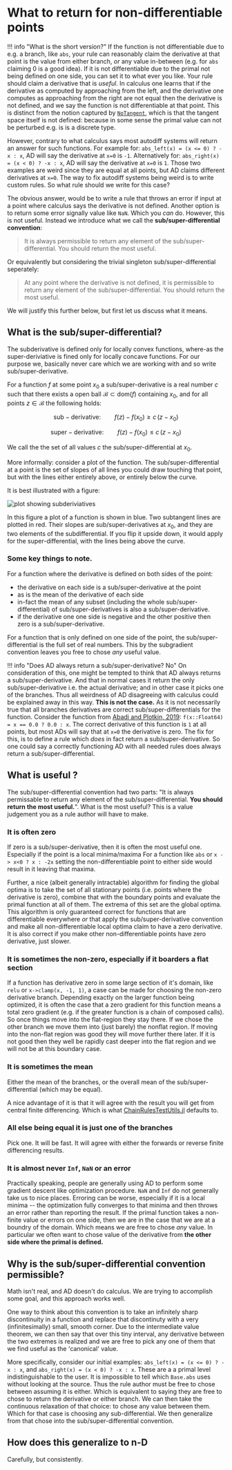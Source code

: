 # What to return for non-differentiable points
!!! info "What is the short version?"
    If the function is not differentiable due to e.g. a branch, like `abs`, your rule can reasonably claim the derivative at that point is the value from either branch, *or* any value in-between (e.g. for `abs` claiming 0 is a good idea).
    If it is not differentiable due to the primal not being defined on one side, you can set it to what ever you like.
    Your rule should claim a derivative that is *useful*.
In calculus one learns that if the derivative as computed by approaching from the left,
and the derivative one computes as approaching from the right are not equal then the derivative is not defined,
and we say the function is not differentiable at that point.
This is distinct from the notion captured by [`NoTangent`](@ref), which is that the tangent space itself is not defined: because in some sense the primal value can not be perturbed e.g. is is a discrete type.

However, contrary to what calculus says most autodiff systems will return an answer for such functions.
For example for: `abs_left(x) = (x <= 0) ? -x : x`, AD will say the derivative at `x=0` is `-1`.
Alternatively for:  `abs_right(x) = (x < 0) ? -x : x`, AD will say the derivative at `x=0` is `1`.
Those two examples are weird since they are equal at all points, but AD claims different derivatives at `x=0`.
The way to fix autodiff systems being weird is to write custom rules.
So what rule should we write for this case?

The obvious answer, would be to write a rule that throws an error if input at a point where calculus says the derivative is not defined.
Another option is to return some error signally value like `NaN`.
Which you *can* do.
However, this is not useful.
Instead we introduce what we call the **sub/super-differential convention**:

> It is always permissible to return any element of the sub/super-differential.
> You should return the most useful.

Or equivalently but considering the trivial singleton sub/super-differential seperately:

> At any point where the derivative is not defined, it is permissible to return any element of the sub/super-differential.
> You should return the most useful.

We will justify this further below, but first let us discuss what it means.

## What is the sub/super-differential?

The subderivative is defined only for locally convex functions, where-as the super-deriviative is fined only for locally concave functions.
For our purpose we, basically never care which we are working with  and so write sub/super-derivative.

For a function $f$ at some point $x_0$ a sub/super-derivative is a real number $c$ such that there exists a open ball $\mathcal{B} \subset \mathrm{dom}(f)$ containing $x_0$,
and for all points $z \in \mathcal{B}$ the following holds:

$$\mathrm{sub -derivative:}\qquad f(z) - f(x_0) \ge c\,(z-x_0)$$

$$\mathrm{super-derivative:}\qquad f(z) - f(x_0) \le c\,(z-x_0)$$

We call the the set of all values $c$ the sub/super-differential at $x_0$.

More informally: consider a plot of the function.
The sub/super-differential at a point is the set of slopes of all lines you could draw touching that point, but with the lines either entirely above, or entirely below the curve.

It is best illustrated with a figure:

![plot showing subderiviatives](https://upload.wikimedia.org/wikipedia/commons/4/4e/Subderivative_illustration.png)

In this figure a plot of a function is shown in blue.
Two subtangent lines are plotted in red.
Their slopes are sub/super-derivatives at $x_0$, and they are two elements of the subdifferential.
If you flip it upside down, it would apply for the super-differential, with the lines being above the curve.

### Some key things to note.

For a function where the derivative is defined on both sides of the point:
 - the derivative on each side is a sub/super-derivative at the point
 - as is the mean of the derivative of each side
 - in-fact the mean of any subset (including the whole sub/super-differential) of sub/super-derivatives is also a sub/super-derivative.
 - if the derivative one one side is negative and the other positive then zero is a sub/super-derivative.

For a function that is only defined on one side of the point, the sub/super-differential is the full set of real numbers.
This by the subgradient convention leaves you free to chose *any* useful value.

!!! info "Does AD always return a sub/super-derivative? No"
    On consideration of this, one might be tempted to think that AD always returns a sub/super-derivative.
    And that in normal cases it return the only sub/super-derivative i.e. the actual derivative; and in other case it picks one of the branches.
    Thus all weirdness of AD disagreeing with calculus could be explained away in this way.
    **This is not the case.**
    As it is not necessarily true that all branches derivatives are correct sub/super-differentials for the function.
    Consider the function from [Abadi and Plotkin, 2019](https://dl.acm.org/doi/10.1145/3371106):
    `f(x::Float64) = x == 0.0 ? 0.0 : x`.
    The correct derivative of this function is `1` at all points, but most ADs will say that at `x=0` the derivative is zero.
    The fix for this, is to define a rule which *does* in fact return a sub/super-derivative.
    So one could say a correctly functioning AD with all needed rules does always return a sub/super-differential.
    

## What is useful ?

The sub/super-differential convention had two parts:
"It is always permissable to return any element of the sub/super-differential.
**You should return the most useful.**".
What is the most useful?
This is a value judgement you as a rule author will have to make.


### It is often zero

If zero is a sub/super-derivative, then it is often the most useful one.
Especially if the point is a local minima/maxima
For a function like `abs` or `x -> x<0 ? x : -2x` setting the non-differentiable point to either side would result in it leaving that maxima.

Further, a nice (albeit generally intractable) algorithm for finding the global optima is to take the set of all stationary points (i.e. points where the derivative is zero), combine that with the boundary points and evaluate the primal function at all of them.
The extrema of this set are the global optima.
This algorithm is only guaranteed correct for functions that are differentiable everywhere *or* that apply the sub/super-derivative convention and make all non-differentiable local optima claim to have a zero derivative.
It is also correct if you make other non-differentiable points have zero derivative, just slower.

### It is sometimes the non-zero, especially if it boarders a flat section

If a function has derivative zero in some large section of it's domain, like `relu` or `x->clamp(x, -1, 1)`,
a case can be made for choosing the non-zero derivative branch.
Depending exactly on the larger function being optimized, it is often the case that a zero gradient for this function means a total zero gradient (e.g. if the greater function is a chain of composed calls).
So once things move into the flat-region they stay there.
If we chose the other branch we move them into (just barely) the nonflat region.
If moving into the non-flat region was good they will move further there later.
If it is not good then they well be rapidly cast deeper into the flat region and we will not be at this boundary case.

### It is sometimes the mean
Either the mean of the branches, or the overall mean of the sub/super-differential (which may be equal).

A nice advantage of it is that it will agree with the result you will get from central finite differencing.
Which is what [ChainRulesTestUtils.jl](https://github.com/JuliaDiff/ChainRulesTestUtils.jl) defaults to.

### All else being equal it is just one of the branches
Pick one.
It will be fast.
It will agree with either the forwards or reverse finite differencing results.

### It is almost never `Inf`, `NaN` or an error
Practically speaking, people are generally using AD to perform some gradient descent like optimization procedure.
`NaN` and `Inf` do not generally take us to nice places.
Erroring can be worse, especially if it is a local minima -- the optimization fully converges to that minima and then throws an error rather than reporting the result.
If the primal function takes a non-finite value or errors on one side, then we are in the case that we are at a boundry of the domain.
Which means we are free to chose *any* value.
In particular we often want to chose value of the derivative from **the other side where the primal is defined.**


## Why is the sub/super-differential convention permissible?

Math isn't real, and AD doesn't do calculus.
We are trying to accomplish some goal, and this approach works well.

One way to think about this  convention is to take an infinitely sharp discontinuity in a function and replace that discontinuty with a very (infinitesimally) small, smooth corner.
Due to the intermediate value theorem, we can then say that over this tiny interval, any derivative between the two extremes is realized and we are free to pick any one of them that we find useful as the 'canonical' value.

More specifically, consider our initial examples:
`abs_left(x) = (x <= 0) ? -x : x`, and `abs_right(x) = (x < 0) ? -x : x`.
These are a a primal level indistinguishable to the user.
It is impossible to tell which `Base.abs` uses without looking at the source.
Thus the rule author must be free to chose between assuming it is either.
Which is equivalent to saying they are free to chose to return the derivative or either branch.
We can then take the continuous relaxation of that choice: to chose any value between them.
Which for that case is choosing any sub-differential.
We then generalize from that chose into the sub/super-differential convention.

## How does this generalize to n-D
Carefully, but consistently.
